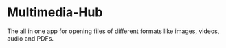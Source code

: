 # Multimedia-Hub
The all in one app for opening files of different formats like images, videos, audio and PDFs.
